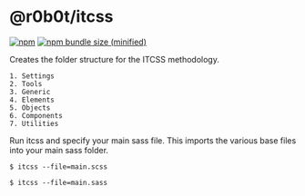 # @r0b0t/itcss 

[![npm](https://img.shields.io/npm/v/@r0b0t/itcss.svg)](https://www.npmjs.com/package/@r0b0t/itcss)
[![npm bundle size (minified)](https://img.shields.io/bundlephobia/min/@r0b0t/itcss.svg)](https://www.npmjs.com/package/@r0b0t/itcss)

Creates the folder structure for the ITCSS methodology.  
```
1. Settings
2. Tools
3. Generic
4. Elements
5. Objects
6. Components
7. Utilities
```

Run itcss and specify your main sass file. This imports the various base files into your main sass folder.
```
$ itcss --file=main.scss
```
```
$ itcss --file=main.sass
```
